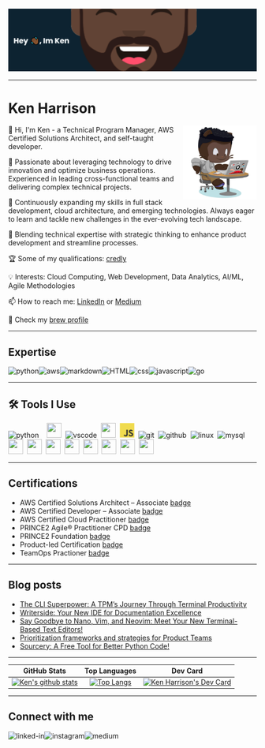 [![](https://github.com/ktreharrison/ktreharrison/blob/main/banner%20(4).png)](https://github.com/ktreharrison/ktreharrison/blob/main/banner%20(4).png)

---
# Ken Harrison

<img align="right" height="150" src="https://github.com/ktreharrison/ktreharrison/raw/main/Blacktocat_single_1.jpg" alt=" Blackocat Octocats" style="max-width: 100%; display: inline-block;" data-target="animated-image.originalImage">

👋 Hi, I'm Ken - a Technical Program Manager, AWS Certified Solutions Architect, and self-taught developer.

🚀 Passionate about leveraging technology to drive innovation and optimize business operations. 
   Experienced in leading cross-functional teams and delivering complex technical projects.

🌱 Continuously expanding my skills in full stack development, cloud architecture, and emerging technologies.
   Always eager to learn and tackle new challenges in the ever-evolving tech landscape.

💼 Blending technical expertise with strategic thinking to enhance product development and streamline processes.

🏆 Some of my qualifications: [credly](https://www.credly.com/users/ken-harrison.df90c429)

💡 Interests: Cloud Computing, Web Development, Data Analytics, AI/ML, Agile Methodologies

📫 How to reach me: [LinkedIn](https://www.linkedin.com/in/kenneth-harrison/) or [Medium](https://medium.com/@kenneth.harrison)

🍺 Check my [brew profile](https://www.brewfiles.com/brew/gBG7H5qsvdHWN9piG8aC/)

---

## Expertise
<img align="left" alt="python" src="https://img.shields.io/badge/Python-14354C?style=for-the-badge&logo=python&logoColor=white" />
<img align="left" alt="aws" src="https://img.shields.io/badge/Amazon%20AWS-%23232F3E?logo=amazon-aws&logoColor=white&style=for-the-badge" />
<img align="left" alt="markdown" src="https://img.shields.io/badge/Markdown-000000?style=for-the-badge&logo=markdown&logoColor=white" />
<img align="left" alt="HTML" src="https://img.shields.io/badge/HTML-239120?style=for-the-badge&logo=html5&logoColor=white" />
<img align="left" alt="css" src="https://img.shields.io/badge/CSS-239120?&style=for-the-badge&logo=css3&logoColor=white" />
<img align="left" alt="javascript" src="https://img.shields.io/badge/JavaScript-323330?style=for-the-badge&logo=javascript&logoColor=F7DF1E" />
<img align="left" alt="go" src="https://img.shields.io/badge/Go-00ADD8?style=for-the-badge&logo=go&logoColor=white" />

<br />

---

## 🛠️ Tools I Use

<p align="left">
   <img src="https://cdn.jsdelivr.net/gh/devicons/devicon/icons/python/python-original.svg" alt="python" width="30" height="30"/>&nbsp;
   <link rel="stylesheet" type='text/css' href="https://cdn.jsdelivr.net/gh/devicons/devicon@latest/devicon.min.css" width="30" height="30" />&nbsp;
   <img src="https://cdn.jsdelivr.net/gh/devicons/devicon@latest/icons/bash/bash-original.svg" width="30" height="30"/ >&nbsp;
   <img src="https://cdn.jsdelivr.net/gh/devicons/devicon/icons/vscode/vscode-original.svg" alt="vscode" width="30" height="30"/>&nbsp;
   <img src="https://cdn.jsdelivr.net/gh/devicons/devicon@latest/icons/amazonwebservices/amazonwebservices-original-wordmark.svg" width="30" height="30" />&nbsp;
   <img src="https://raw.githubusercontent.com/devicons/devicon/master/icons/javascript/javascript-original.svg" alt="javascript" width="30" height="30" />&nbsp;
   <img src="https://cdn.jsdelivr.net/gh/devicons/devicon/icons/git/git-original.svg" alt="git" width="30" height="30"/>&nbsp;
   <img src="https://cdn.jsdelivr.net/gh/devicons/devicon/icons/github/github-original-wordmark.svg" alt="github" width="30" height="30"/>&nbsp;
   <img src="https://cdn.jsdelivr.net/gh/devicons/devicon/icons/linux/linux-original.svg" alt="linux" width="30" height="30"/>&nbsp;
   <img src="https://cdn.jsdelivr.net/gh/devicons/devicon/icons/mysql/mysql-original-wordmark.svg" alt="mysql" width="30" height="30"/>&nbsp;
   <img src="https://cdn.jsdelivr.net/gh/devicons/devicon@latest/icons/yaml/yaml-original.svg" width="30" height="30" />&nbsp;
   <img src="https://cdn.jsdelivr.net/gh/devicons/devicon@latest/icons/ssh/ssh-original-wordmark.svg" width="30" height="30" />&nbsp;
   <img src="https://cdn.jsdelivr.net/gh/devicons/devicon@latest/icons/slack/slack-original.svg" width="30" height="30" />&nbsp;
   <img src="https://cdn.jsdelivr.net/gh/devicons/devicon@latest/icons/pycharm/pycharm-original.svg" width="30" height="30" />&nbsp;
   <img src="https://cdn.jsdelivr.net/gh/devicons/devicon@latest/icons/go/go-original.svg" width="30" height="30" />&nbsp;
   <img src="https://cdn.jsdelivr.net/gh/devicons/devicon@latest/icons/apple/apple-original.svg" width="30" height="30"/>&nbsp;
   <img src="https://cdn.jsdelivr.net/gh/devicons/devicon@latest/icons/homebrew/homebrew-original-wordmark.svg" width="30" height="30" />&nbsp;
   <img src="https://cdn.jsdelivr.net/gh/devicons/devicon@latest/icons/gitlab/gitlab-original-wordmark.svg" width="30" height="30" />&nbsp;      
</p>

---
 
## Certifications

- AWS Certified Solutions Architect – Associate [badge](https://www.credly.com/badges/2fd2e9e1-bc4a-4d1b-9e61-a6abb6dcb89d/public_url) <br>
- AWS Certified Developer – Associate [badge](https://www.credly.com/badges/e6ac7f51-d58c-4e1d-ad23-c8815e77b37d/public_url) <br>
- AWS Certified Cloud Practitioner [badge](https://www.credly.com/badges/31a43456-c3dd-4d39-9321-969a131f20ff/public_url) <br>
- PRINCE2 Agile® Practitioner CPD [badge](https://www.credly.com/badges/57a43e2f-ee92-451e-b38f-962d561bf5d8)
- PRINCE2 Foundation [badge](https://www.credly.com/badges/7a7c3177-de48-489f-841c-16273ada5145/public_url)
- Product-led Certification [badge](https://www.credly.com/earner/earned/badge/bbf15091-ba58-427c-bb6d-35a54009286e)
- TeamOps Practioner [badge](https://levelup.gitlab.com/c/YopHR3XXSA6JrlOCL72f7A)

---

## Blog posts
<!-- BLOG-POST-LIST:START -->
- [The CLI Superpower: A TPM’s Journey Through Terminal Productivity](https://ktreharrison.medium.com/the-cli-superpower-a-tpms-journey-through-terminal-productivity-49c3a111b034?source=rss-ffad067cde1e------2)
- [Writerside: Your New IDE for Documentation Excellence](https://ktreharrison.medium.com/writerside-your-new-ide-for-documentation-excellence-8fd944d4aeb0?source=rss-ffad067cde1e------2)
- [Say Goodbye to Nano, Vim, and Neovim: Meet Your New Terminal-Based Text Editors!](https://ktreharrison.medium.com/say-goodbye-to-nano-vim-and-neovim-meet-your-new-terminal-based-text-editors-c01b964dc2b8?source=rss-ffad067cde1e------2)
- [Prioritization frameworks and strategies for Product Teams](https://ktreharrison.medium.com/prioritization-frameworks-and-strategies-for-product-teams-ab0e0140930?source=rss-ffad067cde1e------2)
- [Sourcery: A Free Tool for Better Python Code!](https://python.plainenglish.io/sourcery-a-free-tool-for-better-python-code-ef37e2fb791?source=rss-ffad067cde1e------2)
<!-- BLOG-POST-LIST:END -->


---
 
| GitHub Stats 	| Top Languages 	| Dev Card 	|
|:---:	|:---:	|---	|
| [![Ken's github stats](https://github-readme-stats.vercel.app/api?username=ktreharrison&count_private=true&show_icons=true&theme=algolia&hide_rank=false)](https://github.com/ktreharrison/github-readme-stats) 	| [![Top Langs](https://github-readme-stats.vercel.app/api/top-langs/?username=ktreharrison&layout=compact&theme=algolia)](https://github.com/ktreharrison/github-readme-stats) 	| <a href="https://app.daily.dev/ktreharrison"><img src="https://api.daily.dev/devcards/v2/tR1mMv2uE.png?type=default&r=7wm" width="356" alt="Ken Harrison's Dev Card"/></a> 	|
 
---

## Connect with me

[<img align="left" alt="linked-in" src="https://img.shields.io/badge/linkedin-%230077B5.svg?&style=for-the-badge&logo=linkedin&logoColor=white" />](https://www.linkedin.com/in/kenneth-harrison)
[<img align="left" alt="instagram" src="https://img.shields.io/badge/Instagram-E4405F?style=for-the-badge&logo=instagram&logoColor=white" />](https://www.instagram.com/travelkentravel/)
[<img align="left" alt="medium" src="https://img.shields.io/badge/medium-%2312100E.svg?&style=for-the-badge&logo=medium&logoColor=white" />](https://ktreharrison.medium.com/)







                            




<!---
ktreharrison/ktreharrison is a ✨ special ✨ repository because its `README.md` (this file) appears on your GitHub profile.
You can click the Preview link to take a look at your changes.
--->
